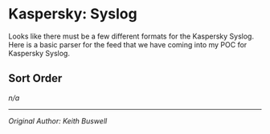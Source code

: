 # Kaspersky: Syslog
Looks like there must be a few different formats for the Kaspersky Syslog.  Here is a basic parser for the feed that we have coming into my POC for Kaspersky Syslog.
## Sort Order
*n/a*

***
*Original Author: Keith Buswell*